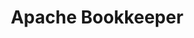 ---
git: https://github.com/apache/bookkeeper
logohandle: apache_bookkeeper
sort: bookkeeper
tags:
- apache
title: Apache Bookkeeper
twitter: https://x.com/asfbookkeeper
website: https://bookkeeper.apache.org/
---